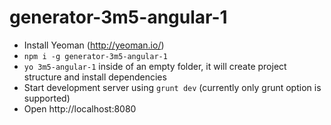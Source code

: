 # generator-3m5-angular-1

* Install Yeoman (http://yeoman.io/)
* `npm i -g generator-3m5-angular-1` 
* `yo 3m5-angular-1` inside of an empty folder, it will create project structure and install dependencies
* Start development server using `grunt dev` (currently only grunt option is supported)
* Open http://localhost:8080
